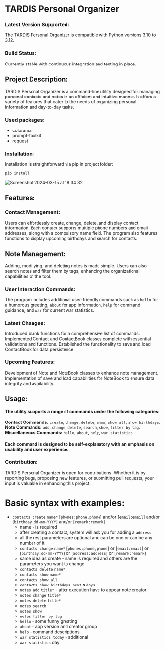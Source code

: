 # TARDIS Personal Organizer

### Latest Version Supported:
The TARDIS Personal Organizer is compatible with Python versions 3.10 to 3.12.

### Build Status:
Currently stable with continuous integration and testing in place.

## Project Description:
TARDIS Personal Organizer is a command-line utility designed for managing personal contacts and notes in an efficient and intuitive manner. It offers a variety of features that cater to the needs of organizing personal information and day-to-day tasks.

### Used packages:
- colorama
- prompt-toolkit
- request

### Installation:
Installation is straightforward via pip in project folder:
```
pip install .
```

![Screenshot 2024-03-15 at 18 34 32](https://github.com/Racot86/project-TimeLords12/assets/13946156/38f325aa-a961-41c2-ad39-894447ca0e86)

## Features:

### Contact Management:
Users can effortlessly create, change, delete, and display contact information. Each contact supports multiple phone numbers and email addresses, along with a compulsory name field. The program also features functions to display upcoming birthdays and search for contacts.

## Note Management:
Adding, modifying, and deleting notes is made simple. Users can also search notes and filter them by tags, enhancing the organizational capabilities of the tool.

### User Interaction Commands:
The program includes additional user-friendly commands such as `hello` for a humorous greeting, `about` for app information, `help` for command guidance, and `war` for current war statistics.

### Latest Changes:
Introduced blank functions for a comprehensive list of commands.
Implemented Contact and ContactBook classes complete with essential validations and functions.
Established the functionality to save and load ContactBook for data persistence.

### Upcoming Features:
Development of Note and NoteBook classes to enhance note management.
Implementation of save and load capabilities for NoteBook to ensure data integrity and availability.

## Usage:
#### The utility supports a range of commands under the following categories:

**Contact Commands:** `create`, `change`, `delete`, `show`, `show all`, `show birthdays`.
**Note Commands:** `add`, `change`, `delete`, `search`, `show`, `filter by tag`.
**Miscellaneous Commands:** `hello`, `about`, `help`, `war statistics`.

#### Each command is designed to be self-explanatory with an emphasis on usability and user experience.

### Contribution:
TARDIS Personal Organizer is open for contributions. Whether it is by reporting bugs, proposing new features, or submitting pull requests, your input is valuable in enhancing this project.



# Basic syntax with examples:

 - `contacts create` `name*` [`phones:phone,phone`] and/or [`email:email`] and/or [`birthday:dd-mm-YYYY`] and/or [`remark:remark`]
   - name - is required
   - after creating a contact, system will ask you for adding a `address`
   - all the rest parameters are optional and can be one or can be any number of it
   - `contacts change` `name*`  [`phones:phone,phone`] or [`email:email`] or [`birthday:dd-mm-YYYY`] or [`address:address`] or [`remark:remark`]
   - same idea as create - name is required and others are the parameters you want to change
   - `contacts delete` `name*`
   - `contacts show` `name*`
   - `contacts show all`
   - `contacts show birthdays next` `N` `days`
   - `notes add` `title*` - after execution have to appear note creator
   - `notes change` `title*`
   - `notes delete` `title*`
   - `notes search`
   - `notes show`
   - `notes filter by tag`
   - `hello` - some funny greating
   - `about` - app version and creator group
   - `help` - command descriptions
   - `war statistics today` - additional
   - `war statistics` day
